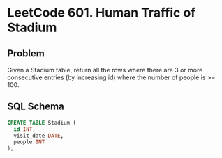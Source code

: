 # LeetCode 601. Human Traffic of Stadium

## Problem

Given a Stadium table, return all the rows where there are 3 or more consecutive entries (by increasing id) where the number of people is >= 100.

## SQL Schema

```sql
CREATE TABLE Stadium (
  id INT,
  visit_date DATE,
  people INT
);
